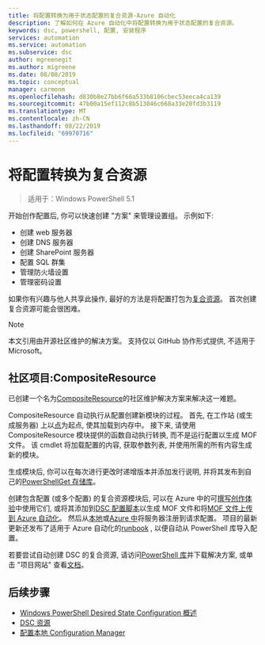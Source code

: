```yaml
---
title: 将配置转换为用于状态配置的复合资源-Azure 自动化
description: 了解如何在 Azure 自动化中将配置转换为用于状态配置的复合资源。
keywords: dsc, powershell, 配置, 安装程序
services: automation
ms.service: automation
ms.subservice: dsc
author: mgreenegit
ms.author: migreene
ms.date: 08/08/2019
ms.topic: conceptual
manager: carmonm
ms.openlocfilehash: d830b8e27bb6f66a533b8106cbec53eeca4ca139
ms.sourcegitcommit: 47b00a15ef112c8b513046c668a33e20fd3b3119
ms.translationtype: MT
ms.contentlocale: zh-CN
ms.lasthandoff: 08/22/2019
ms.locfileid: "69970716"
---
```

# <a name="convert-configurations-to-composite-resources"></a>将配置转换为复合资源

> 适用于：Windows PowerShell 5.1

开始创作配置后, 你可以快速创建 "方案" 来管理设置组。
示例如下:

- 创建 web 服务器
- 创建 DNS 服务器
- 创建 SharePoint 服务器
- 配置 SQL 群集
- 管理防火墙设置
- 管理密码设置

如果你有兴趣与他人共享此操作, 最好的方法是将配置打包为[复合资源](/powershell/dsc/resources/authoringresourcecomposite)。
首次创建复合资源可能会很困难。

> [!NOTE]
> 本文引用由开源社区维护的解决方案。
> 支持仅以 GitHub 协作形式提供, 不适用于 Microsoft。

## <a name="community-project-compositeresource"></a>社区项目:CompositeResource

已创建一个名为[CompositeResource](https://github.com/microsoft/compositeresource)的社区维护解决方案来解决这一难题。

CompositeResource 自动执行从配置创建新模块的过程。
首先, 在工作站 (或生成服务器) 上以[点](https://blogs.technet.microsoft.com/heyscriptingguy/2010/08/10/how-to-reuse-windows-powershell-functions-in-scripts/)为起点, 使其加载到内存中。
接下来, 请使用 CompositeResource 模块提供的函数自动执行转换, 而不是运行配置以生成 MOF 文件。
该 cmdlet 将加载配置的内容, 获取参数列表, 并使用所需的所有内容生成新的模块。

生成模块后, 你可以在每次进行更改时递增版本并添加发行说明, 并将其发布到自己的[PowerShellGet 存储库](https://kevinmarquette.github.io/2018-03-03-Powershell-Using-a-NuGet-server-for-a-PSRepository/?utm_source=blog&utm_medium=blog&utm_content=psscriptrepo)。

创建包含配置 (或多个配置) 的复合资源模块后, 可以在 Azure 中的可[撰写创作体验](/azure/automation/compose-configurationwithcompositeresources)中使用它们, 或将其添加到[DSC 配置脚本](/powershell/dsc/configurations/configurations)以生成 MOF 文件和将[MOF 文件上传到 Azure 自动化](/azure/automation/tutorial-configure-servers-desired-state#create-and-upload-a-configuration-to-azure-automation)。
然后从[本地](/azure/automation/automation-dsc-onboarding#physicalvirtual-windows-machines-on-premises-or-in-a-cloud-other-than-azureaws)或[Azure 中](/azure/automation/automation-dsc-onboarding#azure-virtual-machines)将服务器注册到请求配置。
项目的最新更新还发布了适用于 Azure 自动化的[runbook](https://www.powershellgallery.com/packages?q=DscGallerySamples) , 以便自动从 PowerShell 库导入配置。

若要尝试自动创建 DSC 的复合资源, 请访问[PowerShell 库](https://www.powershellgallery.com/packages/compositeresource/)并下载解决方案, 或单击 "项目网站" 查看[文档](https://github.com/microsoft/compositeresource)。

## <a name="next-steps"></a>后续步骤

- [Windows PowerShell Desired State Configuration 概述](/powershell/dsc/overview/overview)
- [DSC 资源](/powershell/dsc/resources/resources)
- [配置本地 Configuration Manager](/powershell/dsc/managing-nodes/metaconfig)
